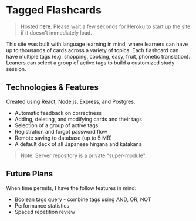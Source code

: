 # Tagged Flashcards
> Hosted [here](https://tagged-flashcards.herokuapp.com/). Please wait a few seconds for Heroku to start up the site if it doesn't immediately load.  

This site was built with language learning in mind, where learners can have up to thousands of cards across a variety of topics. Each flashcard can have multiple tags (e.g. shopping, cooking, easy, fruit, phonetic translation). Leaners can select a group of active tags to build a customized study session.

## Technologies & Features

Created using React, Node.js, Express, and Postgres.  

* Automatic feedback on correctness
* Adding, deleting, and modifying cards and their tags
* Selection of a group of active tags
* Registration and forgot password flow
* Remote saving to database (up to 5 MB)
* A default deck of all Japanese hirgana and katakana

> Note: Server repository is a private "super-module".

## Future Plans

When time permits, I have the follow features in mind:

* Boolean tags query - combine tags using AND, OR, NOT 
* Performance statistics
* Spaced repetition review
